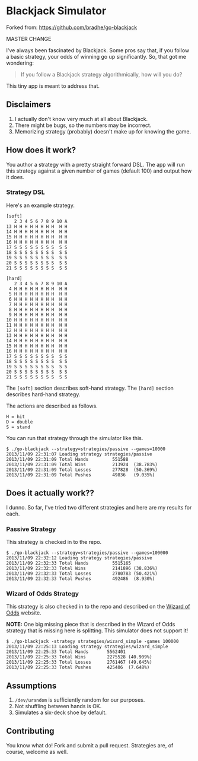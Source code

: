# Blackjack Simulator
 
Forked from: https://github.com/bradhe/go-blackjack

MASTER CHANGE

I've always been fascinated by Blackjack. Some pros say that, if you follow a
basic strategy, your odds of winning go up significantly. So, that got me
wondering:

> If you follow a Blackjack strategy algorithmically, how will you do?

This tiny app is meant to address that.

## Disclaimers

1. I actually don't know very much at all about Blackjack.
1. There might be bugs, so the numbers may be incorrect.
1. Memorizing strategy (probably) doesn't make up for knowing the game.

## How does it work?

You author a strategy with a pretty straight forward DSL. The app will run this
strategy against a given number of games (default 100) and output how it does.

### Strategy DSL

Here's an example strategy.

```
[soft]
   2 3 4 5 6 7 8 9 10 A
13 H H H H H H H H  H H
14 H H H H H H H H  H H
15 H H H H H H H H  H H
16 H H H H H H H H  H H
17 S S S S S S S S  S S
18 S S S S S S S S  S S
19 S S S S S S S S  S S
20 S S S S S S S S  S S
21 S S S S S S S S  S S

[hard]
   2 3 4 5 6 7 8 9 10 A
 4 H H H H H H H H  H H
 5 H H H H H H H H  H H
 6 H H H H H H H H  H H
 7 H H H H H H H H  H H
 8 H H H H H H H H  H H
 9 H H H H H H H H  H H
10 H H H H H H H H  H H
11 H H H H H H H H  H H
12 H H H H H H H H  H H
13 H H H H H H H H  H H
14 H H H H H H H H  H H
15 H H H H H H H H  H H
16 H H H H H H H H  H H
17 S S S S S S S S  S S
18 S S S S S S S S  S S
19 S S S S S S S S  S S
20 S S S S S S S S  S S
21 S S S S S S S S  S S
```

The `[soft]` section describes soft-hand strategy. The `[hard]` section
describes hard-hand strategy.

The actions are described as follows.

```
H = hit
D = double
S = stand
```

You can run that strategy through the simulator like this.

```
$ ./go-blackjack --strategy=strategies/passive --games=10000
2013/11/09 22:31:07 Loading strategy strategies/passive
2013/11/09 22:31:09 Total Hands         551588
2013/11/09 22:31:09 Total Wins          213924  (38.783%)
2013/11/09 22:31:09 Total Losses        277828  (50.369%)
2013/11/09 22:31:09 Total Pushes        49836   (9.035%)
```

## Does it actually work??

I dunno. So far, I've tried two different strategies and here are my results for each.

### Passive Strategy

This strategy is checked in to the repo.

```
$ ./go-blackjack --strategy=strategies/passive --games=100000
2013/11/09 22:32:12 Loading strategy strategies/passive
2013/11/09 22:32:33 Total Hands         5515165
2013/11/09 22:32:33 Total Wins          2141896 (38.836%)
2013/11/09 22:32:33 Total Losses        2780783 (50.421%)
2013/11/09 22:32:33 Total Pushes        492486  (8.930%)
```

### Wizard of Odds Strategy

This strategy is also checked in to the repo and described on the [Wizard of
Odds](http://wizardofodds.com/games/blackjack/) website.

**NOTE:** One big missing piece that is described in the Wizard of Odds
strategy that is missing here is splitting. This simulator does not support it!

```
$ ./go-blackjack -strategy strategies/wizard_simple -games 100000
2013/11/09 22:25:13 Loading strategy strategies/wizard_simple
2013/11/09 22:25:33 Total Hands       5562401
2013/11/09 22:25:33 Total Wins        2275528 (40.909%)
2013/11/09 22:25:33 Total Losses      2761467 (49.645%)
2013/11/09 22:25:33 Total Pushes      425406  (7.648%)
```

## Assumptions

1. `/dev/urandom` is sufficiently random for our purposes.
1. Not shuffling between hands is OK.
1. Simulates a six-deck shoe by default.

## Contributing

You know what do! Fork and submit a pull request. Strategies are, of course,
welcome as well.
